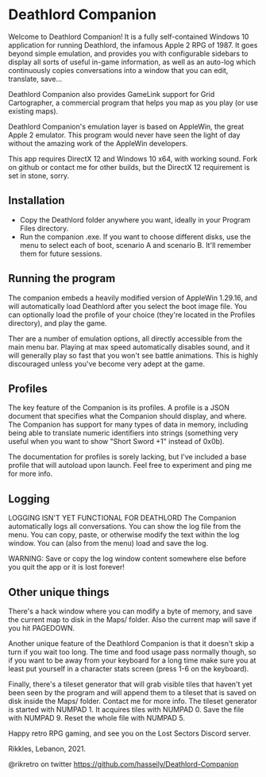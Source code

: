 # Deathlord Companion

Welcome to Deathlord Companion!
It is a fully self-contained Windows 10 application for running Deathlord, the infamous Apple 2 RPG of 1987.
It goes beyond simple emulation, and provides you with configurable sidebars to display all sorts of useful in-game information, as well as an auto-log which continuously copies conversations into a window that you can edit, translate, save...

Deathlord  Companion also provides GameLink support for Grid Cartographer, a commercial program that helps you map as you play (or use existing maps).

Deathlord Companion's emulation layer is based on AppleWin, the great Apple 2 emulator. This program would never have seen the light of day without the amazing work of the AppleWin developers.

This app requires DirectX 12 and Windows 10 x64, with working sound.
Fork on github or contact me for other builds, but the DirectX 12 requirement is set in stone, sorry.

## Installation

- Copy the Deathlord folder anywhere you want, ideally in your Program Files directory.
- Run the companion .exe. If you want to choose different disks, use the menu to select each of boot, scenario A and scenario B. It'll remember them for future sessions.

## Running the program

The companion embeds a heavily modified version of AppleWin 1.29.16, and will automatically load Deathlord after you select the boot image file.
You can optionally load the profile of your choice (they're located in the Profiles directory), and play the game.

Ther are a number of emulation options, all directly accessible from the main menu bar. Playing at max speed automatically disables sound, and it will generally play so fast that you won't see battle animations. This is highly discouraged unless you've become very adept at the game.

## Profiles

The key feature of the Companion is its profiles. A profile is a JSON document that specifies what the Companion should display, and where. The Companion has support for many types of data in memory, including being able to translate numeric identifiers into strings (something very useful when you want to show "Short Sword +1" instead of 0x0b).

The documentation for profiles is sorely lacking, but I've included a base profile that will autoload upon launch. Feel free to experiment and ping me for more info.

## Logging

LOGGING ISN'T YET FUNCTIONAL FOR DEATHLORD
The Companion automatically logs all conversations.
You can show the log file from the menu. You can copy, paste, or otherwise modify the text within the log window. You can (also from the menu) load and save the log.

WARNING: Save or copy the log window content somewhere else before you quit the app or it is lost forever!

## Other unique things

There's a hack window where you can modify a byte of memory, and save the current map to disk in the Maps/ folder.
Also the current map will save if you hit PAGEDOWN.

Another unique feature of the Deathlord Companion is that it doesn't skip a turn if you wait too long. The time and food usage pass normally though, so if you want to be away from your keyboard for a long time make sure you at least put yourself in a character stats screen (press 1-6 on the keyboard).

Finally, there's a tileset generator that will grab visible tiles that haven't yet been seen by the program and will append them to a tileset that is saved on disk inside the Maps/ folder. Contact me for more info.
The tileset generator is started with NUMPAD 1. It acquires tiles with NUMPAD 0. Save the file with NUMPAD 9. Reset the whole file with NUMPAD 5.

Happy retro RPG gaming, and see you on the Lost Sectors Discord server.

Rikkles, Lebanon, 2021.


@rikretro on twitter
https://github.com/hasseily/Deathlord-Companion

